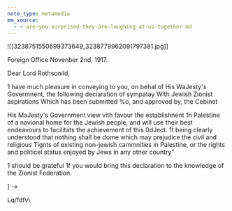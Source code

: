 ```yaml
---
note_type: metamedia
mm_source:
  - - are-you-surprised-they-are-laughing-at-us-together.md
---
```


![[3238751550699373649_3238779962091797381.jpg]]

Foreign Office
Novenber 2nd, 1917.

Dear Lord Rothsonild,

1 have much pleasure in conveying to you, on
behal of His WaJesty's Govermnent, the following
deciaration of sympatay With Jewish Zionist aspirations
Which has been submitted %o, and approved by, the Cebinet

His MaJesty's Government view vith favour the
establishnent 1n Palestine of a navional home for the
Jewish pecple, and will use their best endeavours to
facilitats the achievement of this 0dJect. 1t being
clearly understood that nothing shall be dome which
may prejudice the civil and religious Tignts of
existing non-jewish cammnities in Palestine, or the
rights and politicel status enjoyed by Jews in any
otner country"

1 should be grateful 1f you would bring this
declaration to the knowledge of the Zionist Federation.

] -»

Lq/fdfv\

